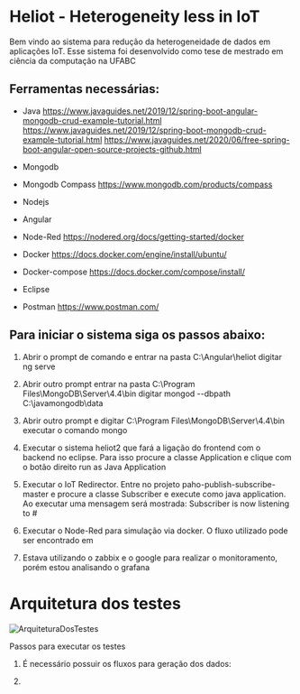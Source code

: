 # Heliot - Heterogeneity less in IoT

Bem vindo ao sistema para redução da heterogeneidade de dados em aplicações IoT. Esse sistema foi desenvolvido como tese de mestrado em ciência da computação na UFABC

## Ferramentas necessárias:

* Java
https://www.javaguides.net/2019/12/spring-boot-angular-mongodb-crud-example-tutorial.html
https://www.javaguides.net/2019/12/spring-boot-mongodb-crud-example-tutorial.html
https://www.javaguides.net/2020/06/free-spring-boot-angular-open-source-projects-github.html

* Mongodb

* Mongodb Compass
https://www.mongodb.com/products/compass

* Nodejs

* Angular

* Node-Red
https://nodered.org/docs/getting-started/docker

* Docker
https://docs.docker.com/engine/install/ubuntu/

* Docker-compose
https://docs.docker.com/compose/install/

* Eclipse

* Postman
https://www.postman.com/

## Para iniciar o sistema siga os passos abaixo:

1) Abrir o prompt de comando e entrar na pasta C:\Angular\heliot digitar ng serve

2) Abrir outro prompt entrar na pasta C:\Program Files\MongoDB\Server\4.4\bin digitar mongod --dbpath C:\javamongodb\data

3) Abrir outro prompt e digitar C:\Program Files\MongoDB\Server\4.4\bin executar o comando mongo

4) Executar o sistema heliot2 que fará a ligação do frontend com o backend no eclipse. Para isso procure a classe Application e clique com o botão direito run as Java Application

5) Executar o IoT Redirector. Entre no projeto paho-publish-subscribe-master e procure a classe Subscriber e execute como java application. Ao executar uma mensagem será mostrada: Subscriber is now listening to #

6) Executar o Node-Red para simulação via docker. O fluxo utilizado pode ser encontrado em 

7) Estava utilizando o zabbix e o google para realizar o monitoramento, porém estou analisando o grafana


# Arquitetura dos testes

![ArquiteturaDosTestes](https://user-images.githubusercontent.com/9336800/122453049-4d9f9680-cf80-11eb-88ac-abeacc6a8611.png)

Passos para executar os testes

1) É necessário possuir os fluxos para geração dos dados: 

2) 

